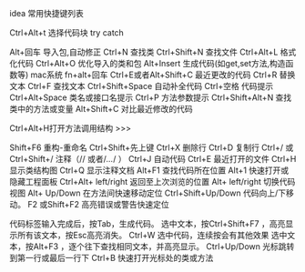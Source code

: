 idea 常用快捷键列表

Ctrl+Alt+t 选择代码块 try catch

Alt+回车 导入包,自动修正
Ctrl+N   查找类
Ctrl+Shift+N 查找文件
Ctrl+Alt+L  格式化代码
Ctrl+Alt+O 优化导入的类和包
Alt+Insert 生成代码(如get,set方法,构造函数等) mac系统 fn+alt+回车
Ctrl+E或者Alt+Shift+C  最近更改的代码
Ctrl+R 替换文本
Ctrl+F 查找文本
Ctrl+Shift+Space 自动补全代码
Ctrl+空格 代码提示
Ctrl+Alt+Space 类名或接口名提示
Ctrl+P 方法参数提示
Ctrl+Shift+Alt+N 查找类中的方法或变量
Alt+Shift+C 对比最近修改的代码

Ctrl+Alt+H打开方法调用结构    >>>

Shift+F6  重构-重命名
Ctrl+Shift+先上键
Ctrl+X 删除行
Ctrl+D 复制行
Ctrl+/ 或 Ctrl+Shift+/  注释（// 或者/*...*/ ）
Ctrl+J  自动代码
Ctrl+E 最近打开的文件
Ctrl+H 显示类结构图
Ctrl+Q 显示注释文档
Alt+F1 查找代码所在位置
Alt+1 快速打开或隐藏工程面板
Ctrl+Alt+ left/right 返回至上次浏览的位置
Alt+ left/right 切换代码视图
Alt+ Up/Down 在方法间快速移动定位
Ctrl+Shift+Up/Down 代码向上/下移动。
F2 或Shift+F2 高亮错误或警告快速定位

代码标签输入完成后，按Tab，生成代码。
选中文本，按Ctrl+Shift+F7 ，高亮显示所有该文本，按Esc高亮消失。
Ctrl+W 选中代码，连续按会有其他效果
选中文本，按Alt+F3 ，逐个往下查找相同文本，并高亮显示。
Ctrl+Up/Down 光标跳转到第一行或最后一行下
Ctrl+B 快速打开光标处的类或方法